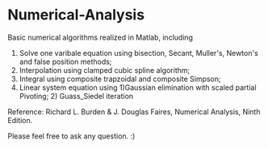 # Numerical-Analysis

Basic numerical algorithms realized in Matlab, including

1. Solve one varibale equation using bisection, Secant, Muller's, Newton's and false position methods;
2. Interpolation using clamped cubic spline algorithm;
3. Integral using composite trapzoidal and composite Simpson;
4. Linear system equation using 1)Gaussian elimination with scaled partial Pivoting; 2) Guass_Siedel iteration

Reference: Richard L. Burden & J. Douglas Faires, Numerical Analysis, Ninth Edition.

Please feel free to ask any question.
:)
